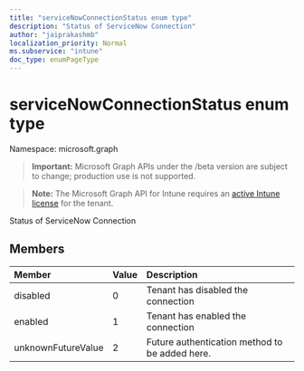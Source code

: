 ```yaml
---
title: "serviceNowConnectionStatus enum type"
description: "Status of ServiceNow Connection"
author: "jaiprakashmb"
localization_priority: Normal
ms.subservice: "intune"
doc_type: enumPageType
---
```


# serviceNowConnectionStatus enum type

Namespace: microsoft.graph
> **Important:** Microsoft Graph APIs under the /beta version are subject to change; production use is not supported.

> **Note:** The Microsoft Graph API for Intune requires an [active Intune license](https://go.microsoft.com/fwlink/?linkid=839381) for the tenant.


Status of ServiceNow Connection

## Members
|Member|Value|Description|
|:---|:---|:---|
|disabled|0|Tenant has disabled the connection|
|enabled|1|Tenant has enabled the connection|
|unknownFutureValue|2|Future authentication method to be added here.|

